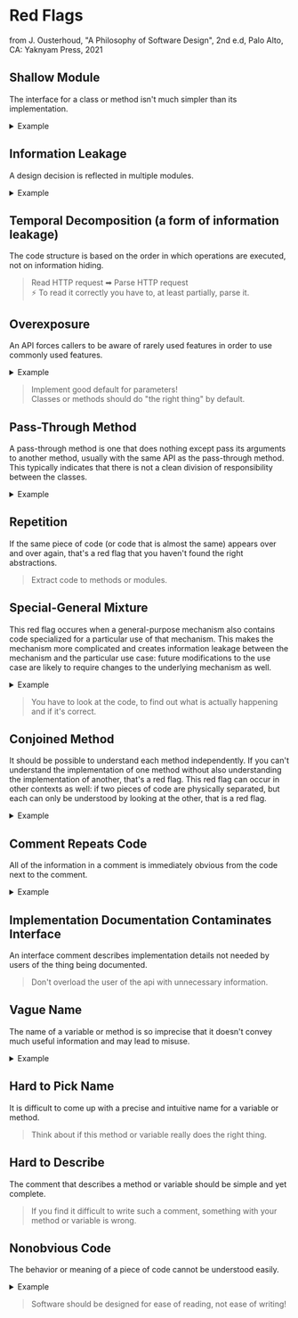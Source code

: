 # Red Flags

from J. Ousterhoud, "A Philosophy of Software Design", 2nd e.d, Palo Alto, CA: Yaknyam Press, 2021

## Shallow Module
The interface for a class or method isn't much simpler than its implementation.

<details>
<summary>Example</summary>

```java
public interface ILinkedList<T> {
    void add(T item);
    void remove(T item);
}

public class LinkedList<T> implements ILinkedList<T> {
    public void add(T item) {
        //...
    }
    public void remove(T item) {
        //...
    }
}
```
</details>

## Information Leakage
A design decision is reflected in multiple modules.

<details>
<summary>Example</summary>

```java
public class CsvReader {
    public MyDataClass read() {
        // read column n to member m
    }
}

public class CsvWriter {
    public void write(MyDataClass content) {
        // write member m to column n
    }
}

public static void Main(String[] args) {
    String content = new CsvReader().read();
    // ToDo change content
    new CsvWriter().write(content);
}
```
</details>

## Temporal Decomposition (a form of information leakage)
The code structure is based on the order in which operations are executed, not on information hiding.

> Read HTTP request ➡ Parse HTTP request <br>
> ⚡ To read it correctly you have to, at least partially, parse it.


## Overexposure
An API forces callers to be aware of rarely used features in order to use commonly used features.

<details>
<summary>Example</summary>
In Java, Streams and Readers are un-buffered by default while in 95% of all cases you want to buffer the stream. So you have to keep in mind to wrap int in a buffered reader in order to avoid performance issues:

```java
    public String readFile(File input) throws FileNotFoundException, IOException {
        try (var reader = new FileReader(input)) {
            try (var bufferedReader = new BufferedReader(reader)) {
                StringBuilder content = new StringBuilder();
                String line;

                while ((line = bufferedReader.readLine()) != null) {
                    content.append(line);
                    content.append(System.lineSeparator());
                }

                return content.toString();
            }
        }
    }
```

In .NET, all streams are buffered by default. Also it contains useful helper
methods implementing standard use cases (like `OpenText()` for reading text
files):

```cs
    public string ReadFile(FileInfo input)
    {
        using var reader = input.OpenText();
        return reader.ReadToEnd();
    }
```
</details>

> Implement good default for parameters! <br>
> Classes or methods should do "the right thing" by default.

## Pass-Through Method
A pass-through method is one that does nothing except pass its arguments to another method, usually with the same API as the pass-through method. This typically indicates that there is not a clean division of responsibility between the classes.

<details>
<summary>Example</summary>

```java
public class TranslationService {

    public String getTranslation (String key) {
        return translator.getTranslation(key);
    }
}
```
</details>

## Repetition
If the same piece of code (or code that is almost the same) appears over and over again, that's a red flag that you haven't found the right abstractions.

> Extract code to methods or modules.

## Special-General Mixture
This red flag occures when a general-purpose mechanism also contains code specialized for a particular use of that mechanism. This makes the mechanism more complicated and creates information leakage between the mechanism and the particular use case: future modifications to the use case are likely to require changes to the underlying mechanism as well.

<details>
<summary>Example</summary>
Here, a special `NetWorkErrorLogger` has been introduced to log error messages on an RPC-connection. This special logger does not provide any value but complicates logging. It's also a good example for the red flag "Shallow Module".

```java
public static class NetworkErrorLogger {

    public static void logRpcOpenError (RpcRequest req, Exception e) {
        logger.log(Level.WARNING, "Error opening a rpc connection. Message: " + e);
    }
    public static void logRpcCloseError (RpcRequest req, Exception e) {
        logger.log(Level.ERROR, "Error closing a rpc connection. Message: " + e);
    }
    //...
}
```
</details>

> You have to look at the code, to find out what is actually happening and if it's correct. <br>
>


## Conjoined Method
It should be possible to understand each method independently. If you can't understand the implementation of one method without also understanding the implementation of another, that's a red flag. This red flag can occur in other contexts as well: if two pieces of code are physically separated, but each can only be understood by looking at the other, that is a red flag.

<details>
<summary>Example</summary>

```java
public class CarwashTicketing {

    public Set<string> GetOnetimeCodes (Request req) {
        if ( !Validate(req) ) {
            throw Error("Not allowed");
        }
        FetchResult result = fetchOnetimeCodes(req.Data);
        if ( result.length() == 0 ) {
            throw Error("Could not create tickets");
        }
        return result.getTickets();
    }

    private FetchResult fetchOnetimeCodes(RequestData data) {
        checkExistingData();
        createTickets();
        //...
        return result;
    }
}
```
</details>

## Comment Repeats Code
All of the information in a comment is immediately obvious from the code next to the comment.

<details>
<summary>Example</summary>

```java
/*
 * Obtain a normalized resource name from REQ.
 */
private static String[] getNormalizedResourceName(HTTPRequest req) {
    // Return if Request was null
    if (req == null) {
        return
    }
    // ...
}
```
</details>

## Implementation Documentation Contaminates Interface
An interface comment describes implementation details not needed by users of the thing being documented.

> Don't overload the user of the api with unnecessary information.


## Vague Name
The name of a variable or method is so imprecise that it doesn't convey much useful information and may lead to misuse.

<details>
<summary>Example</summary>

```java
public class ProjectManager {

    public int getCount() {
        //...
    }
}

public class BetterProjectManager {

    public int getNumberOfProjects() {
        //...
    }
}
```
</details>


## Hard to Pick Name
It is difficult to come up with a precise and intuitive name for a variable or method.

> Think about if this method or variable really does the right thing.

## Hard to Describe
The comment that describes a method or variable should be simple and yet complete.

> If you find it difficult to write such a comment, something with your method or variable is wrong.

## Nonobvious Code
The behavior or meaning of a piece of code cannot be understood easily.

<details>
<summary>Example</summary>

```java
public static void main(String[] args) {
    //...
    new RaftClient(myAddress, serverAddresses);
}
```

<details>
<summary>Details</summary>

```java
public class RaftClient {
    public RaftClient(String address, String[] serverAddresses) {
        // to keep the application running
        Thread.createThread();
    }
}
```
</details>

</details>

> Software should be designed for ease of reading, not ease of writing!
